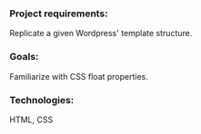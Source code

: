 ### Project requirements:

Replicate a given Wordpress' template structure.

### Goals:

Familiarize with CSS float properties.

### Technologies:

HTML, CSS
